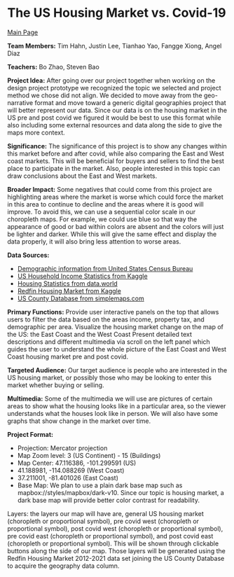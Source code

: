 # The US Housing Market vs. Covid-19

[Main Page](tnh333.github.io/covidhousingmarket/index.html)

**Team Members:** Tim Hahn, Justin Lee, Tianhao Yao, Fangge Xiong, Angel Diaz 

**Teachers:** Bo Zhao, Steven Bao

**Project Idea:**
After going over our project together when working on the design project prototype we recognized the topic we selected and project method we chose did not align. We decided to move away from the geo-narrative format and move toward a generic digital geographies project that will better represent our data. Since our data is on the housing market in the US pre and post covid we figured it would be best to use this format while also including some external resources and data along the side to give the maps more context. 

**Significance:**
The significance of this project is to show any changes within this market before and after covid, while also comparing the East and West coast markets. This will be beneficial for buyers and sellers to find the best place to participate in the market. Also, people interested in this topic can draw conclusions about the East and West markets.

**Broader Impact:**
Some negatives that could come from this project are highlighting areas where the market is worse which could force the market in this area to continue to decline and the areas where it is good will improve. To avoid this, we can use a sequential color scale in our choropleth maps. For example, we could use blue so that way the appearance of good or bad within colors are absent and the colors will just be lighter and darker. While this will give the same effect and display the data properly, it will also bring less attention to worse areas. 

**Data Sources:**
-	[Demographic information from United States Census Bureau](https://www.census.gov/data/tables.html)
-	[US Household Income Statistics from Kaggle](https://www.kaggle.com/datasets/goldenoakresearch/us-household-income-stats-geo-locations?select=kaggle_income.csv)
-	[Housing Statistics from data.world](https://data.world/adv34715/housing-price-and-population-change/workspace/file?filename=State_Zhvi_AllHomes.csv)
-	[Redfin Housing Market from Kaggle](https://www.kaggle.com/datasets/thuynyle/redfin-housing-market-data/code?select=state_market_tracker.tsv000)
-	[US County Database from simplemaps.com](https://simplemaps.com/data/us-counties)

**Primary Functions:**
Provide user interactive panels on the top that allows users to filter the data based on the areas income, property tax, and demographic per area.
Visualize the housing market change on the map of the US: the East Coast and the West Coast
Present detailed text descriptions and different multimedia via scroll on the left panel which guides the user to understand the whole picture of the East Coast and West Coast housing market pre and post covid.

**Targeted Audience:**
Our target audience is people who are interested in the US housing market, or possibly those who may be looking to enter this market whether buying or selling. 

**Multimedia:**
Some of the multimedia we will use are pictures of certain areas to show what the housing looks like in a particular area, so the viewer understands what the houses look like in person. We will also have some graphs that show change in the market over time. 

**Project Format:**
-	Projection: Mercator projection 
-	Map Zoom level: 3 (US Continent) - 15 (Buildings)
-	Map Center: 	47.116386, -101.299591 (US)
-	41.188981, -114.088269 (West Coast) 
-	37.211001, -81.401026 (East Coast)
-	Base Map: We plan to use a plain dark base map such as mapbox://styles/mapbox/dark-v10. Since our topic is housing market, a dark base map will provide better color contrast for readability.

Layers: the layers our map will have are, general US housing market (choropleth or proportional symbol), pre covid west (choropleth or proportional symbol),  post covid west (choropleth or proportional symbol),  pre covid east (choropleth or proportional symbol),  and post covid east (choropleth or proportional symbol). This will be shown through clickable buttons along the side of our map. Those layers will be generated using the Redfin Housing Market 2012-2021 data set joining the US County Database to acquire the geography data column.
